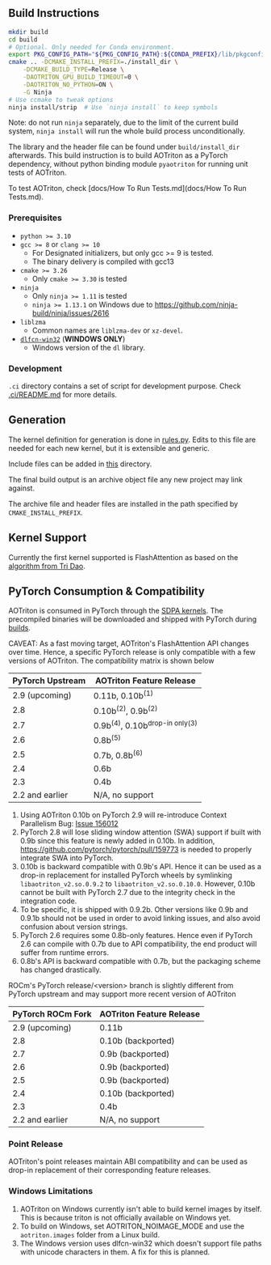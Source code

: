 ## Build Instructions

``` bash
mkdir build
cd build
# Optional. Only needed for Conda environment.
export PKG_CONFIG_PATH="${PKG_CONFIG_PATH}:${CONDA_PREFIX}/lib/pkgconfig"
cmake .. -DCMAKE_INSTALL_PREFIX=./install_dir \
    -DCMAKE_BUILD_TYPE=Release \
    -DAOTRITON_GPU_BUILD_TIMEOUT=0 \
    -DAOTRITON_NO_PYTHON=ON \
    -G Ninja
# Use ccmake to tweak options
ninja install/strip  # Use `ninja install` to keep symbols
```
Note: do not run `ninja` separately, due to the limit of the current build
system, `ninja install` will run the whole build process unconditionally.

The library and the header file can be found under `build/install_dir` afterwards.
This build instruction is to build AOTriton as a PyTorch dependency, without
python binding module `pyaotriton` for running unit tests of AOTriton.

To test AOTriton, check [docs/How To Run Tests.md](docs/How To Run Tests.md).

### Prerequisites

* `python >= 3.10`
* `gcc >= 8` or `clang >= 10`
  - For Designated initializers, but only gcc >= 9 is tested.
  - The binary delivery is compiled with gcc13
* `cmake >= 3.26`
  - Only `cmake >= 3.30` is tested
* `ninja`
  - Only `ninja >= 1.11` is tested
  - `ninja >= 1.13.1` on Windows due to https://github.com/ninja-build/ninja/issues/2616
* `liblzma`
  - Common names are `liblzma-dev` or `xz-devel`.
* [`dlfcn-win32`](https://github.com/dlfcn-win32/dlfcn-win32) (**WINDOWS ONLY**)
  - Windows version of the `dl` library.

### Development

`.ci` directory contains a set of script for development purpose. Check
[.ci/README.md](.ci/README.md) for more details.

## Generation

The kernel definition for generation is done in
[rules.py](https://github.com/ROCm/aotriton/blob/main/python/rules.py). Edits
to this file are needed for each new kernel, but it is extensible and generic.

Include files can be added in
[this](https://github.com/ROCm/aotriton/tree/main/include/aotriton) directory.

The final build output is an archive object file any new project may link
against.

The archive file and header files are installed in the path specified by
`CMAKE_INSTALL_PREFIX`.

## Kernel Support

Currently the first kernel supported is FlashAttention as based on the
[algorithm from Tri Dao](https://github.com/Dao-AILab/flash-attention).

## PyTorch Consumption & Compatibility

AOTriton is consumed in PyTorch through
the [SDPA kernels](https://github.com/pytorch/pytorch/blob/main/aten/src/ATen/native/transformers/hip/flash_attn/aot/mha_all_aot.hip).
The precompiled binaries will be downloaded and shipped with PyTorch during [builds](https://github.com/pytorch/pytorch/blob/main/cmake/External/aotriton.cmake).

CAVEAT: As a fast moving target, AOTriton's FlashAttention API changes over
time. Hence, a specific PyTorch release is only compatible with a few versions
of AOTriton. The compatibility matrix is shown below

|  PyTorch Upstream     |           AOTriton Feature Release              |
|-----------------------|-------------------------------------------------|
|        2.9 (upcoming) |    0.11b, 0.10b<sup>(1)</sup>                   |
|        2.8            |    0.10b<sup>(2)</sup>, 0.9b<sup>(2)</sup>      |
|        2.7            |    0.9b<sup>(4)</sup>, 0.10b<sup>drop-in only(3)</sup>      |
|        2.6            |                   0.8b<sup>(5)</sup>            |
|        2.5            |                   0.7b, 0.8b<sup>(6)</sup>      |
|        2.4            |                   0.6b                          |
|        2.3            |                   0.4b                          |
|  2.2 and earlier      |               N/A, no support                   |

1. Using AOTriton 0.10b on PyTorch 2.9 will re-introduce Context Parallelism Bug:
   [Issue 156012](https://github.com/pytorch/pytorch/issues/156012)
2. PyTorch 2.8 will lose sliding window attention (SWA) support if built with
   0.9b since this feature is newly added in 0.10b. In addition,
   https://github.com/pytorch/pytorch/pull/159773 is needed to properly
   integrate SWA into PyTorch.
3. 0.10b is backward compatible with 0.9b's API. Hence it can be used as a drop-in
   replacement for installed PyTorch wheels by symlinking
   `libaotriton_v2.so.0.9.2` to `libaotriton_v2.so.0.10.0`. However, 0.10b
   cannot be built with PyTorch 2.7 due to the integrity check in the
   integration code.
4. To be specific, it is shipped with 0.9.2b. Other versions like 0.9b and 0.9.1b
   should not be used in order to avoid linking issues, and also avoid
   confusion about version strings.
5. PyTorch 2.6 requires some 0.8b-only features. Hence even if PyTorch 2.6
   can compile with 0.7b due to API compatibility, the end product will
   suffer from runtime errors.
6. 0.8b's API is backward compatible with 0.7b, but the packaging scheme
   has changed drastically.

ROCm's PyTorch release/\<version\> branch is slightly different from PyTorch
upstream and may support more recent version of AOTriton

|  PyTorch ROCm Fork    |           AOTriton Feature Release              |
|-----------------------|-------------------------------------------------|
|        2.9 (upcoming) |                   0.11b                         |
|        2.8            |                   0.10b (backported)            |
|        2.7            |                   0.9b (backported)             |
|        2.6            |                   0.9b (backported)             |
|        2.5            |                   0.9b (backported)             |
|        2.4            |                   0.10b (backported)            |
|        2.3            |                   0.4b                          |
|  2.2 and earlier      |               N/A, no support                   |

### Point Release

AOTriton's point releases maintain ABI compatibility and can be used as drop-in
replacement of their corresponding feature releases.

### Windows Limitations

1. AOTriton on Windows currently isn't able to build kernel images by itself.
   This is because triton is not officially available on Windows yet.
2. To build on Windows, set AOTRITON_NOIMAGE_MODE and use the `aotriton.images`
   folder from a Linux build.
3. The Windows version uses dlfcn-win32 which doesn't support file paths with
   unicode characters in them. A fix for this is planned.
